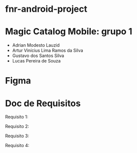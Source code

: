 # fnr-android-project

# Magic Catalog Mobile: grupo 1
- Adrian Modesto Lauzid
- Artur Vinícius Lima Ramos da Silva
- Gustavo dos Santos Silva
- Lucas Pereira de Souza

# Figma 

# Doc de Requisitos

Requisito 1:

Requisito 2: 

Requisito 3:

Requisito 4:
